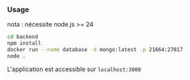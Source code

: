 ### Usage

nota : nécessite node.js >= 24

```bash
cd backend
npm install
docker run --name database -d mongo:latest -p 21664:27017
node .
```

L'application est accessible sur `localhost:3000`
